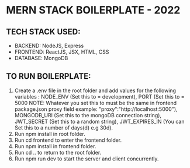 # MERN STACK BOILERPLATE - 2022

## TECH STACK USED:

- BACKEND: NodeJS, Express
- FRONTEND: ReactJS, JSX, HTML, CSS
- DATABASE: MongoDB

## TO RUN BOILERPLATE:

1. Create a .env file in the root folder and add values for the following variables : NODE_ENV (Set this to = development), PORT (Set this to = 5000 NOTE: Whatever you set this to must be the same in frontend package.json proxy field example: "proxy":"http://localhost:5000"), MONGODB_URI (Set this to the mongoDB connection string), JWT_SECRET (Set this to a random string), JWT_EXPIRES_IN (You can Set this to a number of days(d) e.g 30d).
2. Run npm install in root folder.
3. Run cd frontend to enter the frontend folder.
4. Run npm install in frontend folder.
5. Run cd .. to return to the root folder.
6. Run npm run dev to start the server and client concurrently.
